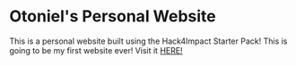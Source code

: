 # Otoniel's Personal Website
This is a personal website built using the Hack4Impact Starter Pack!
This is going to be my first website ever!
Visit it [HERE!](https://leinotoo.github.io)